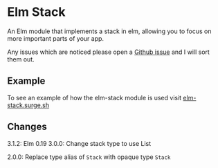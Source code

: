 # Elm Stack

An Elm module that implements a stack in elm, allowing you to focus on more important parts of your app.

Any issues which are noticed please open a [Github issue][issues] and I will sort them out.

[issues]: https://github.com/mhoare/elm-stack/issues

## Example

To see an example of how the elm-stack module is used visit [elm-stack.surge.sh][example]

[example]: https://elm-stack.surge.sh

## Changes
3.1.2: Elm 0.19
3.0.0: Change stack type to use List

2.0.0: Replace type alias of `Stack` with opaque type `Stack`
